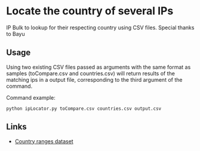 # Locate the country of several IPs
IP Bulk to lookup for their respecting country using CSV files.
Special thanks to Bayu

## Usage
Using two existing CSV files passed as arguments with the same format as samples (toCompare.csv and countries.csv) will return results of the matching ips in a output file, corresponding to the third argument of the command.

Command example:
```
python ipLocator.py toCompare.csv countries.csv output.csv
```
## Links
- [Country ranges dataset](http://lite.ip2location.com/ip-address-ranges-by-country)
